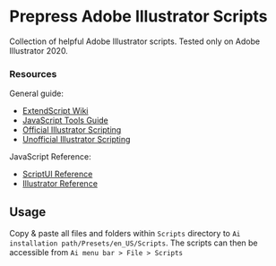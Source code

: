 Prepress Adobe Illustrator Scripts
==================================
Collection of helpful Adobe Illustrator scripts.
Tested only on Adobe Illustrator 2020.

### Resources
General guide:
* [ExtendScript Wiki](https://github.com/ExtendScript/wiki/wiki)
* [JavaScript Tools Guide](https://wwwimages2.adobe.com/content/dam/acom/en/devnet/scripting/pdfs/javascript_tools_guide.pdf)
* [Official Illustrator Scripting](https://www.adobe.com/devnet/illustrator/scripting.html)
* [Unofficial Illustrator Scripting](https://illustrator-scripting-guide.readthedocs.io/)

JavaScript Reference:
* [ScriptUI Reference](http://jongware.mit.edu/scriptuihtml/Sui/index_1.html)
* [Illustrator Reference](http://jongware.mit.edu/iljscs6html/iljscs6/inxx.html)

Usage
-----
Copy & paste all files and folders within `Scripts` directory to `Ai installation path/Presets/en_US/Scripts`.
The scripts can then be accessible from `Ai menu bar > File > Scripts`
